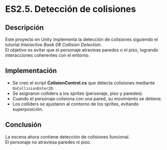 # ES2.5. Detección de colisiones

## Descripción
Este proyecto en Unity implementa la detección de colisiones siguiendo el tutorial *Interactive Book 08 Collision Detection*.  
El objetivo es evitar que el personaje atraviese paredes o el piso, logrando interacciones coherentes con el entorno.

## Implementación
- Se creó el script **ColisionControl.cs** que detecta colisiones mediante `OnCollisionEnter2D`.
- Se asignaron colliders a los sprites (personaje, piso y paredes).
- Cuando el personaje colisiona con una pared, su movimiento se detiene.
- Los colliders se ajustaron al contorno de los sprites, evitando superposición.

## Conclusión
La escena ahora contiene detección de colisiones funcional.  
El personaje no atraviesa paredes ni piso.
